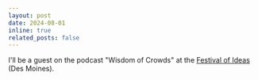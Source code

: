 ```yaml
---
layout: post
date: 2024-08-01
inline: true
related_posts: false
---
```

I'll be a guest on the podcast "Wisdom of Crowds" at the [Festival of Ideas](https://www.lyceummovement.org/tallgrass) (Des Moines).
